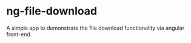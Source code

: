 # ng-file-download
A simple app to demonstrate the file download functionality via angular front-end.
